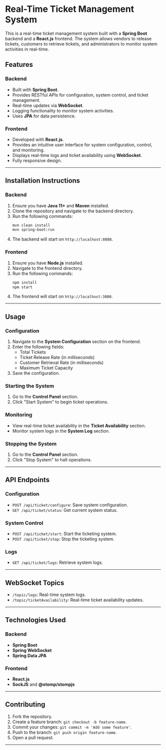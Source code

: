
# Real-Time Ticket Management System

This is a real-time ticket management system built with a **Spring Boot** backend and a **React.js** frontend. The system allows vendors to release tickets, customers to retrieve tickets, and administrators to monitor system activities in real-time.

## Features

### Backend
- Built with **Spring Boot**.
- Provides RESTful APIs for configuration, system control, and ticket management.
- Real-time updates via **WebSocket**.
- Logging functionality to monitor system activities.
- Uses **JPA** for data persistence.

### Frontend
- Developed with **React.js**.
- Provides an intuitive user interface for system configuration, control, and monitoring.
- Displays real-time logs and ticket availability using **WebSocket**.
- Fully responsive design.

---

## Installation Instructions

### Backend
1. Ensure you have **Java 11+** and **Maven** installed.
2. Clone the repository and navigate to the backend directory.
3. Run the following commands:
   ```bash
   mvn clean install
   mvn spring-boot:run
   ```
4. The backend will start on `http://localhost:8080`.

### Frontend
1. Ensure you have **Node.js** installed.
2. Navigate to the frontend directory.
3. Run the following commands:
   ```bash
   npm install
   npm start
   ```
4. The frontend will start on `http://localhost:3000`.

---

## Usage

### Configuration
1. Navigate to the **System Configuration** section on the frontend.
2. Enter the following fields:
   - Total Tickets
   - Ticket Release Rate (in milliseconds)
   - Customer Retrieval Rate (in milliseconds)
   - Maximum Ticket Capacity
3. Save the configuration.

### Starting the System
1. Go to the **Control Panel** section.
2. Click "Start System" to begin ticket operations.

### Monitoring
- View real-time ticket availability in the **Ticket Availability** section.
- Monitor system logs in the **System Log** section.

### Stopping the System
1. Go to the **Control Panel** section.
2. Click "Stop System" to halt operations.

---

## API Endpoints

### Configuration
- `POST /api/ticket/configure`: Save system configuration.
- `GET /api/ticket/status`: Get current system status.

### System Control
- `POST /api/ticket/start`: Start the ticketing system.
- `POST /api/ticket/stop`: Stop the ticketing system.

### Logs
- `GET /api/ticket/logs`: Retrieve system logs.

---

## WebSocket Topics
- `/topic/logs`: Real-time system logs.
- `/topic/ticketAvailability`: Real-time ticket availability updates.

---

## Technologies Used

### Backend
- **Spring Boot**
- **Spring WebSocket**
- **Spring Data JPA**

### Frontend
- **React.js**
- **SockJS** and **@stomp/stompjs**

---

## Contributing
1. Fork the repository.
2. Create a feature branch: `git checkout -b feature-name`.
3. Commit your changes: `git commit -m 'Add some feature'`.
4. Push to the branch: `git push origin feature-name`.
5. Open a pull request.

---
